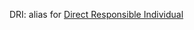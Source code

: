 DRI: alias for 
[Direct Responsible Individual](https://www.google.co.jp/search?client=safari&rls=en&q=Direct+Responsible+Individual&ie=UTF-8&oe=UTF-8&gfe_rd=cr&ei=hXdNVtzMJ-GN8QevzYPgAQ)

